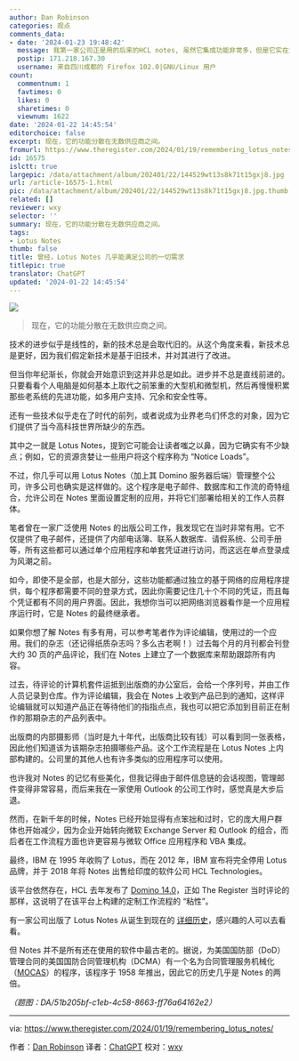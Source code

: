 ```yaml
---
author: Dan Robinson
categories: 观点
comments_data:
- date: '2024-01-23 19:48:42'
  message: 我第一家公司正是用的后来的HCL notes, 虽然它集成功能非常多，但是它实在太老了，很不友好。现在已经被单独的邮件服务和单点登录的集簇网站替代
  postip: 171.218.167.30
  username: 来自四川成都的 Firefox 102.0|GNU/Linux 用户
count:
  commentnum: 1
  favtimes: 0
  likes: 0
  sharetimes: 0
  viewnum: 1622
date: '2024-01-22 14:45:54'
editorchoice: false
excerpt: 现在，它的功能分散在无数供应商之间。
fromurl: https://www.theregister.com/2024/01/19/remembering_lotus_notes/
id: 16575
islctt: true
largepic: /data/attachment/album/202401/22/144529wt13s8k71t15gxj8.jpg
url: /article-16575-1.html
pic: /data/attachment/album/202401/22/144529wt13s8k71t15gxj8.jpg.thumb.jpg
related: []
reviewer: wxy
selector: ''
summary: 现在，它的功能分散在无数供应商之间。
tags:
- Lotus Notes
thumb: false
title: 曾经，Lotus Notes 几乎能满足公司的一切需求
titlepic: true
translator: ChatGPT
updated: '2024-01-22 14:45:54'
---
```


![](/data/attachment/album/202401/22/144529wt13s8k71t15gxj8.jpg)



> 
> 现在，它的功能分散在无数供应商之间。
> 
> 
> 


技术的进步似乎是线性的，新的技术总是会取代旧的。从这个角度来看，新技术总是更好，因为我们假定新技术是基于旧技术，并对其进行了改进。


但当你年纪渐长，你就会开始意识到这并非总是如此。进步并不总是直线前进的。只要看看个人电脑是如何基本上取代之前笨重的大型机和微型机，然后再慢慢积累那些老系统的先进功能，如多用户支持、冗余和安全性等。


还有一些技术似乎走在了时代的前列，或者说成为业界老鸟们怀念的对象，因为它们提供了当今高科技世界所缺少的东西。


其中之一就是 Lotus Notes，提到它可能会让读者嗤之以鼻，因为它确实有不少缺点；例如，它的资源贪婪让一些用户将这个程序称为 “Notice Loads”。


不过，你几乎可以用 Lotus Notes（加上其 Domino 服务器后端）管理整个公司，许多公司也确实是这样做的。这个程序是电子邮件、数据库和工作流的奇特组合，允许公司在 Notes 里面设置定制的应用，并将它们部署给相关的工作人员群体。


笔者曾在一家广泛使用 Notes 的出版公司工作，我发现它在当时非常有用。它不仅提供了电子邮件，还提供了内部电话簿、联系人数据库、请假系统、公司手册等，所有这些都可以通过单个应用程序和单套凭证进行访问，而这远在单点登录成为风潮之前。


如今，即使不是全部，也是大部分，这些功能都通过独立的基于网络的应用程序提供，每个程序都需要不同的登录方式，因此你需要记住几十个不同的凭证，而且每个凭证都有不同的用户界面。因此，我想你当可以把网络浏览器看作是一个应用程序运行时，它是 Notes 的最终继承者。


如果你想了解 Notes 有多有用，可以参考笔者作为评论编辑，使用过的一个应用。我们的杂志（还记得纸质杂志吗？多么古老啊！）过去每个月的月刊都会刊登大约 30 页的产品评论，我们在 Notes 上建立了一个数据库来帮助跟踪所有内容。


过去，待评论的计算机套件运抵到出版商的办公室后，会给一个序列号，并由工作人员记录到仓库。作为评论编辑，我会在 Notes 上收到产品已到的通知，这样评论编辑就可以知道产品正在等待他们的指指点点，我也可以把它添加到目前正在制作的那期杂志的产品列表中。


出版商的内部摄影师（当时是九十年代，出版商比较有钱）可以看到同一张表格，因此他们知道该为该期杂志拍摄哪些产品。这个工作流程是在 Lotus Notes 上内部构建的。公司里的其他人也有许多类似的应用程序可以使用。


也许我对 Notes 的记忆有些美化，但我记得由于邮件信息链的会话视图，管理邮件变得非常容易，而后来我在一家使用 Outlook 的公司工作时，感觉真是大步后退。


然而，在新千年的时候，Notes 已经开始显得有点笨拙和过时，它的庞大用户群体也开始减少，因为企业开始转向微软 Exchange Server 和 Outlook 的组合，而后者在工作流程方面也许更容易与微软 Office 应用程序和 VBA 集成。


最终，IBM 在 1995 年收购了 Lotus，而在 2012 年，IBM 宣布将完全停用 Lotus 品牌，并于 2018 年将 Notes 出售给印度的软件公司 HCL Technologies。


该平台依然存在，HCL 去年发布了 [Domino 14.0](https://www.theregister.com/2023/06/12/hcl_domino_14/)，正如 The Register 当时评论的那样，这说明了在该平台上构建的定制工作流程的 “粘性”。


有一家公司出版了 Lotus Notes 从诞生到现在的 [详细历史](https://www.stellarinfo.com/blog/complete-history-ibm-lotus-notes-hcl-notes/)，感兴趣的人可以去看看。


但 Notes 并不是所有还在使用的软件中最古老的。据说，为美国国防部（DoD）管理合同的美国国防合同管理机构（DCMA）有一个名为合同管理服务机械化（[MOCAS](https://fossbytes.com/mocas-worlds-oldest-computer-program/)）的程序，该程序于 1958 年推出，因此它的历史几乎是 Notes 的两倍。


*（题图：DA/51b205bf-c1eb-4c58-8663-ff76a64162e2）*




---


via: <https://www.theregister.com/2024/01/19/remembering_lotus_notes/>


作者：[Dan Robinson](https://www.theregister.com/Author/Dan-Robinson) 译者：[ChatGPT](https://linux.cn/lctt/ChatGPT) 校对：[wxy](https://github.com/wxy)
